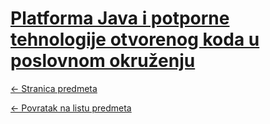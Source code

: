 # [Platforma Java i potporne tehnologije otvorenog koda u poslovnom okruženju](https://www.github.com/studosi-fer/PJPTOKUPO)
[<- Stranica predmeta](https://www.fer.unizg.hr/predmet/pjptokupo)

[<- Povratak na listu predmeta](https://www.github.com/studosi/FER)